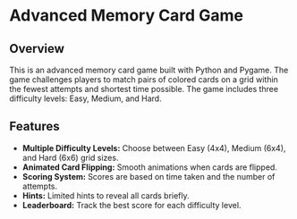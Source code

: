# Advanced Memory Card Game

## Overview

This is an advanced memory card game built with Python and Pygame. The game challenges players to match pairs of colored cards on a grid within the fewest attempts and shortest time possible. The game includes three difficulty levels: Easy, Medium, and Hard.

## Features

- **Multiple Difficulty Levels:** Choose between Easy (4x4), Medium (6x4), and Hard (6x6) grid sizes.
- **Animated Card Flipping:** Smooth animations when cards are flipped.
- **Scoring System:** Scores are based on time taken and the number of attempts.
- **Hints:** Limited hints to reveal all cards briefly.
- **Leaderboard:** Track the best score for each difficulty level.
